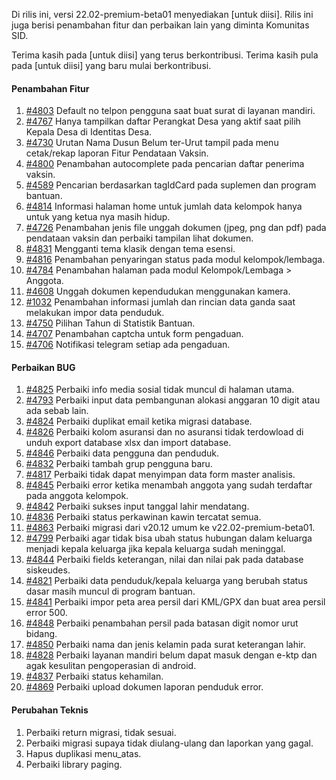 Di rilis ini, versi 22.02-premium-beta01 menyediakan [untuk diisi]. Rilis ini juga berisi penambahan fitur dan perbaikan lain yang diminta Komunitas SID.

Terima kasih pada [untuk diisi] yang terus berkontribusi. Terima kasih pula pada [untuk diisi] yang baru mulai berkontribusi.

#### Penambahan Fitur
1. [#4803](https://github.com/OpenSID/OpenSID/issues/4803) Default no telpon pengguna saat buat surat di layanan mandiri.
2. [#4767](https://github.com/OpenSID/OpenSID/issues/4767) Hanya tampilkan daftar Perangkat Desa yang aktif saat pilih Kepala Desa di Identitas Desa.
3. [#4730](https://github.com/OpenSID/OpenSID/issues/4730) Urutan Nama Dusun Belum ter-Urut tampil pada menu cetak/rekap laporan Fitur Pendataan Vaksin.
4. [#4800](https://github.com/OpenSID/OpenSID/issues/4800) Penambahan autocomplete pada pencarian daftar penerima vaksin. 
5. [#4589](https://github.com/OpenSID/OpenSID/issues/4589) Pencarian berdasarkan tagIdCard pada suplemen dan program bantuan.
6. [#4814](https://github.com/OpenSID/OpenSID/issues/4814) Informasi halaman home untuk jumlah data kelompok hanya untuk yang ketua nya masih hidup.
7. [#4726](https://github.com/OpenSID/OpenSID/issues/4726) Penambahan jenis file unggah dokumen (jpeg, png dan pdf) pada pendataan vaksin dan perbaiki tampilan lihat dokumen.
8. [#4831](https://github.com/OpenSID/OpenSID/issues/4831) Mengganti tema klasik dengan tema esensi.
9. [#4816](https://github.com/OpenSID/OpenSID/issues/4816) Penambahan penyaringan status pada modul kelompok/lembaga.
10. [#4784](https://github.com/OpenSID/OpenSID/issues/4784) Penambahan halaman pada modul Kelompok/Lembaga > Anggota.
11. [#4608](https://github.com/OpenSID/OpenSID/issues/4608) Unggah dokumen kependudukan menggunakan kamera.
12. [#1032](https://github.com/OpenSID/OpenSID/issues/1032) Penambahan informasi jumlah dan rincian data ganda saat melakukan impor data penduduk.
13. [#4750](https://github.com/OpenSID/OpenSID/issues/4750) Pilihan Tahun di Statistik Bantuan.
14. [#4707](https://github.com/OpenSID/OpenSID/issues/4707) Penambahan captcha untuk form pengaduan.
15. [#4706](https://github.com/OpenSID/OpenSID/issues/4706) Notifikasi telegram setiap ada pengaduan.

#### Perbaikan BUG

1. [#4825](https://github.com/OpenSID/OpenSID/issues/4825) Perbaiki info media sosial tidak muncul di halaman utama.
2. [#4793](https://github.com/OpenSID/OpenSID/issues/4793) Perbaiki input data pembangunan alokasi anggaran 10 digit atau ada sebab lain.
3. [#4824](https://github.com/OpenSID/OpenSID/issues/4824) Perbaiki duplikat email ketika migrasi database.
4. [#4826](https://github.com/OpenSID/OpenSID/issues/4826) Perbaiki kolom asuransi dan no asuransi tidak terdowload di unduh export database xlsx dan import database.
5. [#4846](https://github.com/OpenSID/OpenSID/issues/4846) Perbaiki data pengguna dan penduduk.
6. [#4832](https://github.com/OpenSID/OpenSID/issues/4832) Perbaiki tambah grup pengguna baru.
7. [#4817](https://github.com/OpenSID/OpenSID/issues/4817) Perbaiki tidak dapat menyimpan data form master analisis.
8. [#4845](https://github.com/OpenSID/OpenSID/issues/4845) Perbaiki error ketika menambah anggota yang sudah terdaftar pada anggota kelompok.
9. [#4842](https://github.com/OpenSID/OpenSID/issues/4842) Perbaiki sukses input tanggal lahir mendatang.
10. [#4836](https://github.com/OpenSID/OpenSID/issues/4836) Perbaiki status perkawinan kawin tercatat semua.
11. [#4863](https://github.com/OpenSID/OpenSID/issues/4863) Perbaiki migrasi dari v20.12 umum ke v22.02-premium-beta01.
12. [#4799](https://github.com/OpenSID/OpenSID/issues/4799) Perbaiki agar tidak bisa ubah status hubungan dalam keluarga menjadi kepala keluarga jika kepala keluarga sudah meninggal.
13. [#4844](https://github.com/OpenSID/OpenSID/issues/4844) Perbaiki fields keterangan, nilai dan nilai pak pada database siskeudes.
14. [#4821](https://github.com/OpenSID/OpenSID/issues/4821) Perbaiki data penduduk/kepala keluarga yang berubah status dasar masih muncul di program bantuan.
15. [#4841](https://github.com/OpenSID/OpenSID/issues/4841) Perbaiki impor peta area persil dari KML/GPX dan buat area persil error 500.
16. [#4848](https://github.com/OpenSID/OpenSID/issues/4848) Perbaiki penambahan persil pada batasan digit nomor urut bidang.
17. [#4850](https://github.com/OpenSID/OpenSID/issues/4850) Perbaiki nama dan jenis kelamin pada surat keterangan lahir.
18. [#4828](https://github.com/OpenSID/OpenSID/issues/4828) Perbaiki layanan mandiri belum dapat masuk dengan e-ktp dan agak kesulitan pengoperasian di android.
19. [#4837](https://github.com/OpenSID/OpenSID/issues/4837) Perbaiki status kehamilan.
20. [#4869](https://github.com/OpenSID/OpenSID/issues/4869) Perbaiki upload dokumen laporan penduduk error.

#### Perubahan Teknis

1. Perbaiki return migrasi, tidak sesuai.
2. Perbaiki migrasi supaya tidak diulang-ulang dan laporkan yang gagal.
3. Hapus duplikasi menu_atas.
4. Perbaiki library paging.
